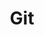 ---
title: "Git"
permalink: /categories/Git/
layout: category
author_profile: true
taxonomy: Git
---